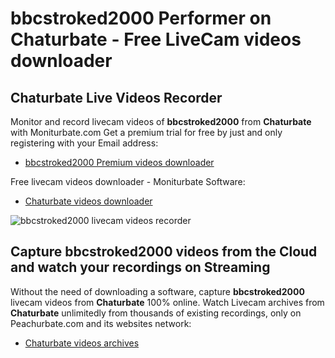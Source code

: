 # bbcstroked2000 Performer on Chaturbate - Free LiveCam videos downloader

## Chaturbate Live Videos Recorder

Monitor and record livecam videos of **bbcstroked2000** from **Chaturbate** with Moniturbate.com
Get a premium trial for free by just and only registering with your Email address:
* [bbcstroked2000 Premium videos downloader](https://moniturbate.com/request-demo-licence-key.html)

Free livecam videos downloader - Moniturbate Software:
* [Chaturbate videos downloader](https://moniturbate.com/moniturbate-download-software.html)

![bbcstroked2000 livecam videos recorder](https://peachurnet.com/templates/moniturbate-software.png)


## Capture bbcstroked2000 videos from the Cloud and watch your recordings on Streaming

Without the need of downloading a software, capture **bbcstroked2000** livecam videos from **Chaturbate** 100% online.
Watch Livecam archives from **Chaturbate** unlimitedly from thousands of existing recordings, only on Peachurbate.com and its websites network:
* [Chaturbate videos archives](https://peachurnet.com/)